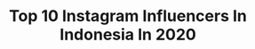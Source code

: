 ---
title: Top 10 Instagram Influencers In Indonesia In 2020
description: >-
  Find top Instagram influencers in Indonesia in 2020. Most popular hashtags: #foryou #prank #tantra #cosplaymobilelegends.
platform: Instagram
profiles:
  - username: "wandabadwal"
    fullname: >-
      WANDA BADWAL
    location: "Indonesia"
    followers: 28617
    engagement: 362
    commentsToLikes: 0.041452
    id: ck14hs02gbu2v0i19pus82mrj
    verified: false
    hashtags: "#beyondasana, #rememberwhoyouare, #zeitf, #personaldevelopment"
  - username: "jameshall8"
    fullname: >-
      Jimbo
    location: "Indonesia"
    followers: 25627
    engagement: 2186
    commentsToLikes: 0.099051
    id: ck8wfpvfog2pr0j780d6w57h6
    verified: false
    hashtags: "#fyp, #couple, #youngandalivechallenge, #loveandfear"
  - username: "andrirayhars02"
    fullname: >-
      
    location: "Indonesia"
    followers: 15072
    engagement: 1555
    commentsToLikes: 0.064446
    id: ck8t59zm69cib0j78ea3477od
    verified: false
    hashtags: "#jinhwan, #gnani, #bts, #kpop"
  - username: "_ichi_chocolate_"
    fullname: >-
      Ichi
    location: "Indonesia"
    followers: 10302
    engagement: 1293
    commentsToLikes: 0.081474
    id: ck8sz8uz0nimh0j78jwd5gbft
    verified: false
    hashtags: "#doppokannonzaka, #emperorscorpion, #hypmic, #kaitovocaloid"
  - username: "hilmanfazaldy"
    fullname: >-
      Hilman Fazaldy Abbas
    location: "Indonesia"
    followers: 2393
    engagement: 2720
    commentsToLikes: 0.130035
    id: ck6u8ypcpugvy0j71e9u9hxx4
    verified: false
    hashtags: "#explorelumajang, #wonderfulindonesia, #explorelombok, #explorejogja"
  - username: "doubleandry"
    fullname: >-
      Andry Ganda
    location: "Indonesia"
    followers: 9425
    engagement: 1617
    commentsToLikes: 0.067193
    id: ck6u1tcbnnrdn0j71pf7psu4n
    verified: false
    hashtags: "#valentine"
  - username: "makoto.7748"
    fullname: >-
      Miyoshi Makoto ID X JP
    location: "Indonesia"
    followers: 47950
    engagement: 1855
    commentsToLikes: 0.055210
    id: ck6u0qw2yh9n70j71ksu2y4f8
    verified: false
    hashtags: "#dirumahaja, #2getherweplayid, #pubgm2ndanniversary"
  - username: "rezzahabibie"
    fullname: >-
      Jabieb / Rezza Habibie
    location: "Indonesia"
    followers: 5330
    engagement: 1503
    commentsToLikes: 0.086487
    id: ck6u09g4kednu0j71jh3xufh5
    verified: false
    hashtags: "#penerbal, #aviation, #nikonindonesia, #jktinfo"
  - username: "mompha"
    fullname: >-
      SKY MAN ✈️☁️
    location: "Indonesia"
    followers: 842513
    engagement: 769
    commentsToLikes: 0.036072
    id: ck6tsr98l6dx00j71a6uwsnig
    verified: true
    hashtags: "#corona"
  - username: "samuelyonireceivaa"
    fullname: >-
      Samuel Yoni Receiva Amarthani
    location: "Indonesia"
    followers: 10938
    engagement: 2917
    commentsToLikes: 0.065931
    id: ck5hq9woksr7v0i11b8rvfq1l
    verified: false
    hashtags: "#jadidirisendiri, #hidupyangberdampak, #uripkuduurupyenurupmestiurip, #2020"
cities:
  - name: Jakarta
    link: /instagram/indonesia/jakarta
  - name: Bali
    link: /instagram/indonesia/bali
---